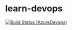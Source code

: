 # learn-devops
[![Build Status (AzureDevops)](https://dev.azure.com/iel/iel-projects/_apis/build/status/LearnDevops%20-%20Service?branchName=master)](https://dev.azure.com/iel/iel-projects/_build/latest?definitionId=15&branchName=master)

